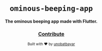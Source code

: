 <div align="center">
  <h1><code>ominous-beeping-app</code></h1>

  <strong>The ominous beeping app made with Flutter.</strong>

<h3>
    <a href="https://github.com/unobatbayar/ominous-beeping-app/pull/new/master">Contribute</a>
  </h3>

  <sub> Built with ❤️️ by <a href="https://www.twitter.com/unobatbayar">unobatbayar</a></sub>
</div>
